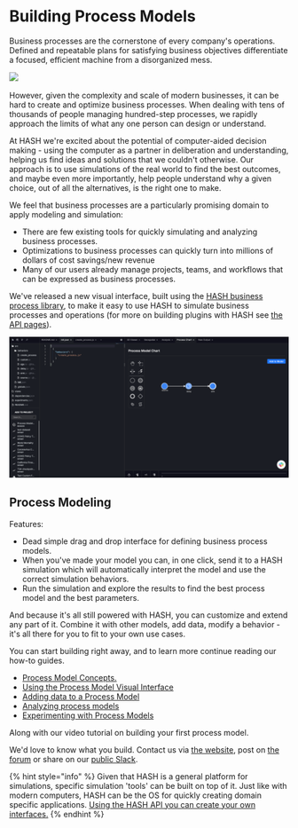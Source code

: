 # Building Process Models

Business processes are the cornerstone of every company's operations. Defined and repeatable plans for satisfying business objectives differentiate a focused, efficient machine from a disorganized mess.

![](https://lh6.googleusercontent.com/YxvT0V_yKdQM6dZLULbg5q7soOq0NKhBj9BmkALtWCeloWysqG2RrzBvdFuaJN9mWz7tybRh6wEMwvgf8kxHlLtrf1BFQwfyfWIbKF2mR4yQeSdxNqV8eRIZvCfSTd5LbR25gtvh)

However, given the complexity and scale of modern businesses, it can be hard to create and optimize business processes. When dealing with tens of thousands of people managing hundred-step processes, we rapidly approach the limits of what any one person can design or understand.

At HASH we're excited about the potential of computer-aided decision making - using the computer as a partner in deliberation and understanding, helping us find ideas and solutions that we couldn't otherwise. Our approach is to use simulations of the real world to find the best outcomes, and maybe even more importantly, help people understand why a given choice, out of all the alternatives, is the right one to make.

We feel that business processes are a particularly promising domain to apply modeling and simulation:

* There are few existing tools for quickly simulating and analyzing business processes.
* Optimizations to business processes can quickly turn into millions of dollars of cost savings/new revenue
* Many of our users already manage projects, teams, and workflows that can be expressed as business processes.

We've released a new visual interface, built using the [HASH business process library](https://hash.ai/@hash/process), to make it easy to use HASH to simulate business processes and operations \(for more on building plugins with HASH see [the API pages](../../api/register-for-access.md)\).

![](../../.gitbook/assets/image%20%2850%29.png)

## Process Modeling

Features:

* Dead simple drag and drop interface for defining business process models.
* When you've made your model you can, in one click, send it to a HASH simulation which will automatically interpret the model and use the correct simulation behaviors.
* Run the simulation and explore the results to find the best process model and the best parameters.

And because it's all still powered with HASH, you can customize and extend any part of it. Combine it with other models, add data, modify a behavior - it's all there for you to fit to your own use cases.

You can start building right away, and to learn more continue reading our how-to guides.

* [Process Model Concepts.](process-model-concepts.md)
* [Using the Process Model Visual Interface](using-the-process-model-builder.md)
* [Adding data to a Process Model](using-data-in-a-process-model.md)
* [Analyzing process models](analyzing-process-models.md)
* [Experimenting with Process Models](experimenting-with-process-models.md)

Along with our video tutorial on building your first process model.

We'd love to know what you build. Contact us via [the website](https://hash.ai/contact), post on [the forum](https://community.hash.ai/) or share on our [public Slack](https://hash.ai/slack).

{% hint style="info" %}
Given that HASH is a general platform for simulations, specific simulation 'tools' can be built on top of it. Just like with modern computers, HASH can be the OS for quickly creating domain specific applications. [Using the HASH API you can create your own interfaces.](../../creating-simulations/views/api-1.md)
{% endhint %}


